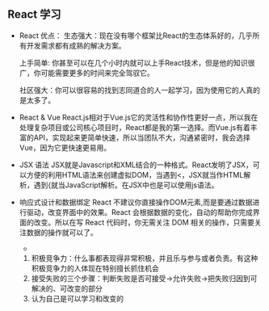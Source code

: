 ## React 学习

- React 优点：
    生态强大：现在没有哪个框架比React的生态体系好的，几乎所有开发需求都有成熟的解决方案。

    上手简单: 你甚至可以在几个小时内就可以上手React技术，但是他的知识很广，你可能需要更多的时间来完全驾驭它。

    社区强大：你可以很容易的找到志同道合的人一起学习，因为使用它的人真的是太多了。

- React & Vue
    React.js相对于Vue.js它的灵活性和协作性更好一点，所以我在处理复杂项目或公司核心项目时，React都是我的第一选择。而Vue.js有着丰富的API，实现起来更简单快速，所以当团队不大，沟通紧密时，我会选择Vue，因为它更快速更易用。

- JSX 语法
    JSX就是Javascript和XML结合的一种格式。React发明了JSX，可以方便的利用HTML语法来创建虚拟DOM，当遇到<，JSX就当作HTML解析，遇到{就当JavaScript解析。在JSX中也是可以使用js语法。

- 响应式设计和数据绑定
    React 不建议你直接操作DOM元素,而是要通过数据进行驱动，改变界面中的效果。React 会根据数据的变化，自动的帮助你完成界面的改变。所以在写 React 代码时，你无需关注 DOM 相关的操作，只需要关注数据的操作就可以了。
    
    *
    1. 积极竞争力：什么事都表现得非常积极，并且乐与参与或者负责。有这种积极竞争力的人体现在特别擅长抓住机会
    2. 接受失败的三个步骤：判断失败是否可接受->允许失败->把失败归因到可解决的、可改变的部分
    3. 认为自己是可以学习和改变的